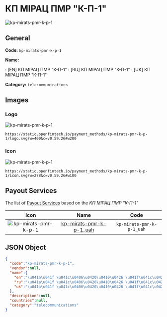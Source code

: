 
# КП МІРАЦ ПМР "К-П-1" 
![kp-mirats-pmr-k-p-1](https://static.openfintech.io/payment_methods/kp-mirats-pmr-k-p-1/logo.svg?w=400&c=v0.59.26#w200)  

## General 
**Code:** `kp-mirats-pmr-k-p-1` 
 
**Name:** 
 
:	[EN] КП МІРАЦ ПМР "К-П-1" 
:	[RU] КП МІРАЦ ПМР "К-П-1" 
:	[UK] КП МІРАЦ ПМР "К-П-1" 
 
**Category:** `telecommunications` 
 

## Images 

### Logo 
![kp-mirats-pmr-k-p-1](https://static.openfintech.io/payment_methods/kp-mirats-pmr-k-p-1/logo.svg?w=400&c=v0.59.26#w200)  

```
https://static.openfintech.io/payment_methods/kp-mirats-pmr-k-p-1/logo.svg?w=400&c=v0.59.26#w200
```  

### Icon 
![kp-mirats-pmr-k-p-1](https://static.openfintech.io/payment_methods/kp-mirats-pmr-k-p-1/icon.svg?w=278&c=v0.59.26#w100)  

```
https://static.openfintech.io/payment_methods/kp-mirats-pmr-k-p-1/icon.svg?w=278&c=v0.59.26#w100
```  

## Payout Services 
 
The list of [Payout Services](/payout-services/) based on the _КП МІРАЦ ПМР "К-П-1"_ 

|Icon|Name|Code| 
|:---:|:---:|:---:| 
|![kp-mirats-pmr-k-p-1](https://static.openfintech.io/payout_methods/kp-mirats-pmr-k-p-1/icon.svg?w=278&c=v0.59.26#w40) |[kp-mirats-pmr-k-p-1_uah](/payout-services/kp-mirats-pmr-k-p-1_uah/)|`kp-mirats-pmr-k-p-1_uah`| 
 

## JSON Object 

```json
{
  "code":"kp-mirats-pmr-k-p-1",
  "vendor":null,
  "name":{
    "en":"\u041a\u041f \u041c\u0406\u0420\u0410\u0426 \u041f\u041c\u0420 \"\u041a-\u041f-1\"",
    "ru":"\u041a\u041f \u041c\u0406\u0420\u0410\u0426 \u041f\u041c\u0420 \"\u041a-\u041f-1\"",
    "uk":"\u041a\u041f \u041c\u0406\u0420\u0410\u0426 \u041f\u041c\u0420 \"\u041a-\u041f-1\""
  },
  "description":null,
  "countries":null,
  "category":"telecommunications"
}
```  
